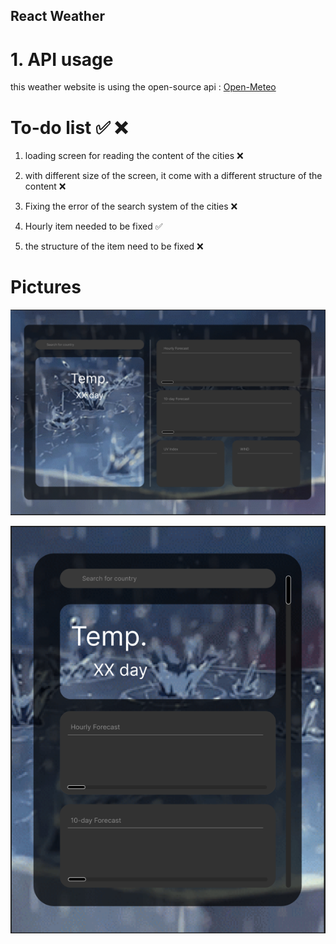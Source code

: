 ## React Weather

# 1. API usage
this weather website is using the open-source api :
[Open-Meteo](https://www.npmjs.com/package/openmeteo)


# To-do list ✅ ❌
1. loading screen for reading the content of the cities ❌

2. with different size of the screen, it come with a different structure of the content ❌

3. Fixing the error of the search system of the cities ❌

4. Hourly item needed to be fixed ✅

5. the structure of the item need to be fixed ❌

# Pictures
![Full Screen](./src/img/full-screen-content.png)

![Smaller Screen](./src/img/smaller-screen-content.png)